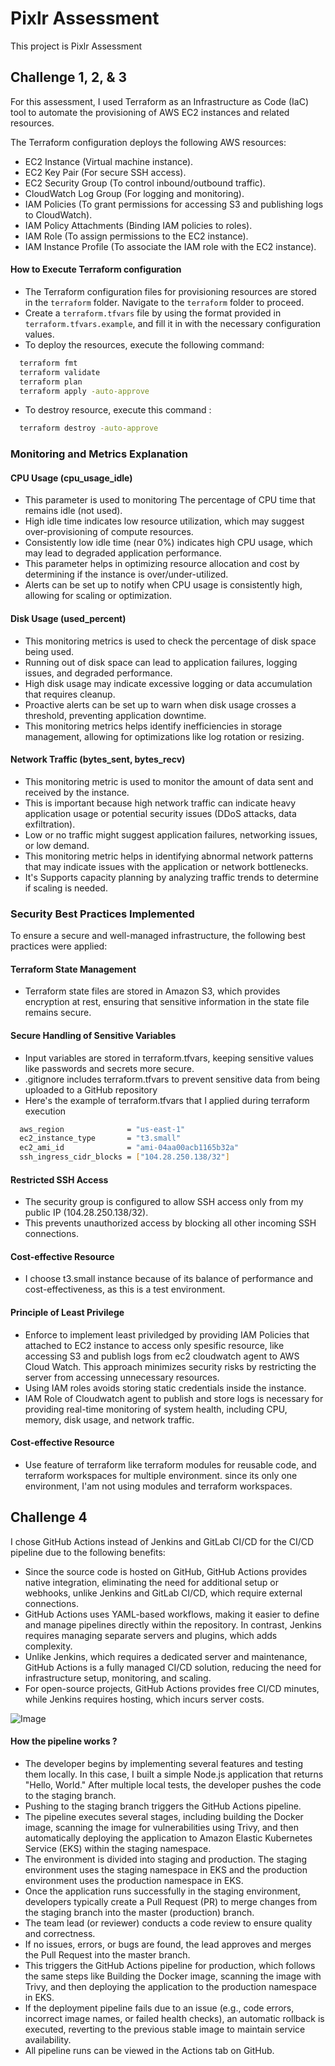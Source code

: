 
# Pixlr Assessment

This project is Pixlr Assessment

## Challenge 1, 2, & 3

For this assessment, I used Terraform as an Infrastructure as Code (IaC) tool to automate the provisioning of AWS EC2 instances and related resources.

The Terraform configuration deploys the following AWS resources:

- EC2 Instance (Virtual machine instance).
- EC2 Key Pair (For secure SSH access).
- EC2 Security Group (To control inbound/outbound traffic).
- CloudWatch Log Group (For logging and monitoring).
- IAM Policies (To grant permissions for accessing S3 and publishing logs to CloudWatch).
- IAM Policy Attachments (Binding IAM policies to roles).
- IAM Role (To assign permissions to the EC2 instance).
- IAM Instance Profile (To associate the IAM role with the EC2 instance).

#### How to Execute Terraform configuration
- The Terraform configuration files for provisioning resources are stored in the `terraform` folder. Navigate to the `terraform` folder to proceed.
- Create a `terraform.tfvars` file by using the format provided in `terraform.tfvars.example`, and fill it in with the necessary configuration values.
- To deploy the resources, execute the following command:

```bash
  terraform fmt 
  terraform validate
  terraform plan
  terraform apply -auto-approve
```
- To destroy resource, execute this command : 

```bash
  terraform destroy -auto-approve
```

### Monitoring and Metrics Explanation

#### CPU Usage (cpu_usage_idle)
- This parameter is used to monitoring The percentage of CPU time that remains idle (not used).
- High idle time indicates low resource utilization, which may suggest over-provisioning of compute resources.
- Consistently low idle time (near 0%) indicates high CPU usage, which may lead to degraded application performance.
- This parameter helps in optimizing resource allocation and cost by determining if the instance is over/under-utilized.
- Alerts can be set up to notify when CPU usage is consistently high, allowing for scaling or optimization.

#### Disk Usage (used_percent)

- This monitoring metrics is used to check the percentage of disk space being used.
- Running out of disk space can lead to application failures, logging issues, and degraded performance.
- High disk usage may indicate excessive logging or data accumulation that requires cleanup.
- Proactive alerts can be set up to warn when disk usage crosses a threshold, preventing application downtime.
- This monitoring metrics helps identify inefficiencies in storage management, allowing for optimizations like log rotation or resizing.

#### Network Traffic (bytes_sent, bytes_recv)
- This monitoring metric is used to monitor the amount of data sent and received by the instance.
- This is important because high network traffic can indicate heavy application usage or potential security issues (DDoS attacks, data exfiltration).
- Low or no traffic might suggest application failures, networking issues, or low demand.
- This monitoring metric helps in identifying abnormal network patterns that may indicate issues with the application or network bottlenecks.
- It's Supports capacity planning by analyzing traffic trends to determine if scaling is needed.

### Security Best Practices Implemented
To ensure a secure and well-managed infrastructure, the following best practices were applied:

#### Terraform State Management
- Terraform state files are stored in Amazon S3, which provides encryption at rest, ensuring that sensitive information in the state file remains secure.

#### Secure Handling of Sensitive Variables
- Input variables are stored in terraform.tfvars, keeping sensitive values like passwords and secrets more secure.
- .gitignore includes terraform.tfvars to prevent sensitive data from being uploaded to a GitHub repository
- Here's the example of terraform.tfvars that I applied during terraform execution

```bash
  aws_region              = "us-east-1"
  ec2_instance_type       = "t3.small"
  ec2_ami_id              = "ami-04aa00acb1165b32a"
  ssh_ingress_cidr_blocks = ["104.28.250.138/32"]
```

#### Restricted SSH Access
- The security group is configured to allow SSH access only from my public IP (104.28.250.138/32).
- This prevents unauthorized access by blocking all other incoming SSH connections.

#### Cost-effective Resource
- I choose t3.small instance because of its balance of performance and cost-effectiveness, as this is a test environment.

#### Principle of Least Privilege
- Enforce to implement least priviledged by providing IAM Policies that attached to EC2 instance to access only spesific resource, like accessing S3 and publish logs from ec2 cloudwatch agent to AWS Cloud Watch. This approach minimizes security risks by restricting the server from accessing unnecessary resources.
- Using IAM roles avoids storing static credentials inside the instance.
- IAM Role of Cloudwatch agent to publish and store logs is necessary for providing real-time monitoring of system health, including CPU, memory, disk usage, and network traffic.

#### Cost-effective Resource
- Use feature of terraform like terraform modules for reusable code, and terraform workspaces for multiple environment. since its only one environment, I'am not using modules and terraform workspaces.

## Challenge 4

I chose GitHub Actions instead of Jenkins and GitLab CI/CD for the CI/CD pipeline due to the following benefits:
- Since the source code is hosted on GitHub, GitHub Actions provides native integration, eliminating the need for additional setup or webhooks, unlike Jenkins and GitLab CI/CD, which require external connections.
- GitHub Actions uses YAML-based workflows, making it easier to define and manage pipelines directly within the repository. In contrast, Jenkins requires managing separate servers and plugins, which adds complexity.
- Unlike Jenkins, which requires a dedicated server and maintenance, GitHub Actions is a fully managed CI/CD solution, reducing the need for infrastructure setup, monitoring, and scaling.
- For open-source projects, GitHub Actions provides free CI/CD minutes, while Jenkins requires hosting, which incurs server costs.

![Image](https://github.com/user-attachments/assets/ca5de8e4-19cb-4475-87fd-dc5a36580566)

#### How the pipeline works ?

- The developer begins by implementing several features and testing them locally. In this case, I built a simple Node.js application that returns "Hello, World." After multiple local tests, the developer pushes the code to the staging branch.
- Pushing to the staging branch triggers the GitHub Actions pipeline.
- The pipeline executes several stages, including building the Docker image, scanning the image for vulnerabilities using Trivy, and then automatically deploying the application to Amazon Elastic Kubernetes Service (EKS) within the staging namespace.
- The environment is divided into staging and production. The staging environment uses the staging namespace in EKS and the production environment uses the production namespace in EKS.
- Once the application runs successfully in the staging environment, developers typically create a Pull Request (PR) to merge changes from the staging branch into the master (production) branch.
- The team lead (or reviewer) conducts a code review to ensure quality and correctness.
- If no issues, errors, or bugs are found, the lead approves and merges the Pull Request into the master branch.
- This triggers the GitHub Actions pipeline for production, which follows the same steps like Building the Docker image, scanning the image with Trivy, and then deploying the application to the production namespace in EKS.
- If the deployment pipeline fails due to an issue (e.g., code errors, incorrect image names, or failed health checks), an automatic rollback is executed, reverting to the previous stable image to maintain service availability.
- All pipeline runs can be viewed in the Actions tab on GitHub.